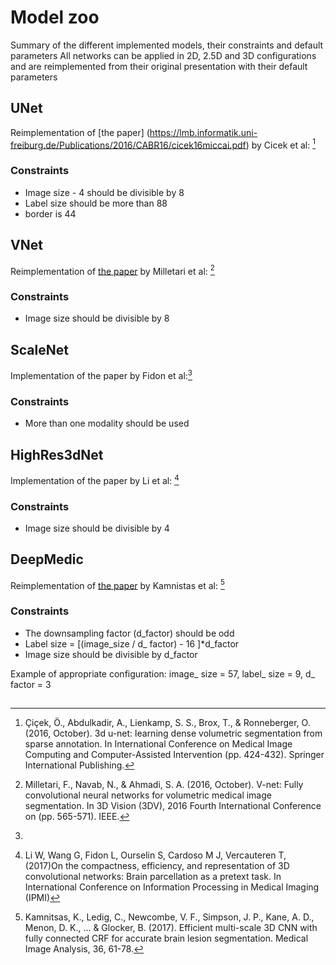 # Model zoo

Summary of the different implemented models, their constraints and default parameters
All networks can be applied in 2D, 2.5D and 3D configurations and are reimplemented from their original presentation with their default parameters

## UNet
Reimplementation of [the paper] (https://lmb.informatik.uni-freiburg.de/Publications/2016/CABR16/cicek16miccai.pdf) by Cicek et al: [^1]
### Constraints
* Image size - 4 should be divisible by 8
* Label size should be more than 88
* border is 44

[^1]: Çiçek, Ö., Abdulkadir, A., Lienkamp, S. S., Brox, T., & Ronneberger, O. (2016, October). 3d u-net: learning dense volumetric segmentation from sparse annotation. In International Conference on Medical Image Computing and Computer-Assisted Intervention (pp. 424-432). Springer International Publishing.

## VNet
Reimplementation of [the paper](http://campar.in.tum.de/pub/milletari2016Vnet/milletari2016Vnet.pdf) by Milletari et al: [^2]

[^2]: Milletari, F., Navab, N., & Ahmadi, S. A. (2016, October). V-net: Fully convolutional neural networks for volumetric medical image segmentation. In 3D Vision (3DV), 2016 Fourth International Conference on (pp. 565-571). IEEE.
### Constraints
* Image size should be divisible by 8

## ScaleNet
Implementation of the paper by Fidon et al:[^3]
### Constraints
* More than one modality should be used  

[^3]:
## HighRes3dNet
Implementation of the paper by Li et al: [^4] 
### Constraints
* Image size should be divisible by 4  

[^4]: Li W, Wang G, Fidon L, Ourselin S, Cardoso M J, Vercauteren T, (2017)On the compactness, efficiency, and representation of 3D convolutional networks: Brain parcellation as a pretext task. In International Conference on Information Processing in Medical Imaging (IPMI)  


## DeepMedic
Reimplementation of [the paper](http://www.sciencedirect.com/science/article/pii/S1361841516301839) by Kamnistas et al: [^5]
### Constraints
* The downsampling factor (d_factor) should be odd
* Label size = [(image_size / d_ factor) - 16 ]*d_factor
* Image size should be divisible by d_factor

Example of appropriate configuration:
image_ size = 57, label_ size = 9, d_ factor = 3

[^5]: Kamnitsas, K., Ledig, C., Newcombe, V. F., Simpson, J. P., Kane, A. D., Menon, D. K., ... & Glocker, B. (2017). Efficient multi-scale 3D CNN with fully connected CRF for accurate brain lesion segmentation. Medical Image Analysis, 36, 61-78.
## 